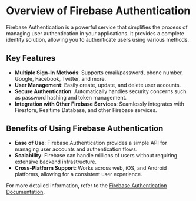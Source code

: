 # Overview of Firebase Authentication

Firebase Authentication is a powerful service that simplifies the process of managing user authentication in your applications. It provides a complete identity solution, allowing you to authenticate users using various methods.

## Key Features

- **Multiple Sign-In Methods**: Supports email/password, phone number, Google, Facebook, Twitter, and more.
- **User Management**: Easily create, update, and delete user accounts.
- **Secure Authentication**: Automatically handles security concerns such as password hashing and token management.
- **Integration with Other Firebase Services**: Seamlessly integrates with Firestore, Realtime Database, and other Firebase services.

## Benefits of Using Firebase Authentication

- **Ease of Use**: Firebase Authentication provides a simple API for managing user accounts and authentication flows.
- **Scalability**: Firebase can handle millions of users without requiring extensive backend infrastructure.
- **Cross-Platform Support**: Works across web, iOS, and Android platforms, allowing for a consistent user experience.

For more detailed information, refer to the [Firebase Authentication Documentation](https://firebase.google.com/docs/auth).
